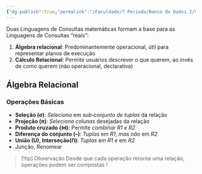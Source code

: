 ```yaml
---
{"dg-publish":true,"permalink":"/Faculdade/7 Periodo/Banco de Dados 2/Sub-Notes/Algebra Relacional/","tags":["BD"],"created":"2024-07-11T07:59:29.036-03:00"}
---
```




Duas Linguagens de Consultas matemáticas formam a base para as Linguagens de Consultas “reais”:

1. **Álgebra relacional**: Predominantemente operacional, útil para representar planos de execução
2. **Cálculo Relacional**: Permite usuários descrever o que querem, ao invés de como querem (não operacional, declarativa)

## Álgebra Relacional
### Operações Básicas
- **Seleção (σ)**: *Seleciona* em *sub‐conjunto de tuplas* da relação
- **Projeção (π)**: *Seleciona colunas* desejadas da relação
- **Produto cruzado (⋈)**: Permite *combinar R1 e R2*
- **Diferença do conjunto (–)**: *Tuplas* em *R1*, *mas não* em *R2*
- **União (U), Interseção(ꓵ)**: *Tuplas* em *R1 e* em *R2*
- Junção, Renomear


> [!tip] Observação
>  Desde que cada operação retorne uma relação, operações podem ser compostas !

